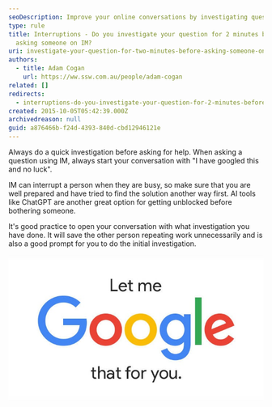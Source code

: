 ```yaml
---
seoDescription: Improve your online conversations by investigating questions before asking someone on IM, and consider AI tools or chatbots as a helpful alternative.
type: rule
title: Interruptions - Do you investigate your question for 2 minutes before
  asking someone on IM?
uri: investigate-your-question-for-two-minutes-before-asking-someone-on-im
authors:
  - title: Adam Cogan
    url: https://ww.ssw.com.au/people/adam-cogan
related: []
redirects:
  - interruptions-do-you-investigate-your-question-for-2-minutes-before-asking-someone-on-im
created: 2015-10-05T05:42:39.000Z
archivedreason: null
guid: a876466b-f24d-4393-840d-cbd12946121e
---
```


Always do a quick investigation before asking for help. When asking a question using IM, always start your conversation with "I have googled this and no luck".

IM can interrupt a person when they are busy, so make sure that you are well prepared and have tried to find the solution another way first. AI tools like ChatGPT are another great option for getting unblocked before bothering someone.

<!--endintro-->

It's good practice to open your conversation with what investigation you have done. It will save the other person repeating work unnecessarily and is also a good prompt for you to do the initial investigation.

![Figure: Don't make someone else have to Google something for you](lmgtfy.jpg)
